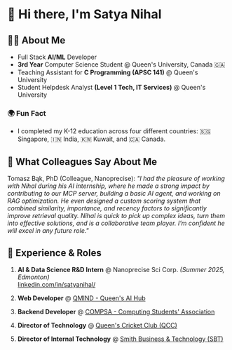 # 👋 Hi there, I'm Satya Nihal

## 👨‍💻 About Me
- Full Stack **AI/ML** Developer  
- **3rd Year** Computer Science Student @ Queen's University, Canada  🇨🇦
- Teaching Assistant for **C Programming (APSC 141)** @ Queen's University
- Student Helpdesk Analyst **(Level 1 Tech, IT Services)** @ Queen's University

### 🌍 Fun Fact
- I completed my K-12 education across four different countries: 🇸🇬 Singapore, 🇮🇳 India, 🇰🇼 Kuwait, and 🇨🇦 Canada.

## 💬 What Colleagues Say About Me
Tomasz Bąk, PhD (Colleague, Nanoprecise): *"I had the pleasure of working with Nihal during his AI internship, where he made a strong impact by contributing to our MCP server, building a basic AI agent, and working on RAG optimization. He even designed a custom scoring system that combined similarity, importance, and recency factors to significantly improve retrieval quality. Nihal is quick to pick up complex ideas, turn them into effective solutions, and is a collaborative team player. I’m confident he will excel in any future role."*

## 💼 Experience & Roles
1. **AI & Data Science R&D Intern** @ Nanoprecise Sci Corp. *(Summer 2025, Edmonton)*  
   [linkedin.com/in/satyanihal/](https://www.linkedin.com/in/satyanihal/)  

2. **Web Developer** @ [QMIND - Queen's AI Hub](https://qmind.ca/leadership)  

3. **Backend Developer** @ [COMPSA - Computing Students' Association](https://compsa.ca/)  

4. **Director of Technology** @ [Queen's Cricket Club (QCC)](https://queenscricketclub.netlify.app/)  

5. **Director of Internal Technology** @ [Smith Business & Technology (SBT)](https://www.linkedin.com/company/smithbiztech/?originalSubdomain=ca)  
